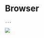 # Browser
```
...
```
<img src="https://images.emojiterra.com/google/noto-emoji/v2.034/512px/1f3d7.png">
